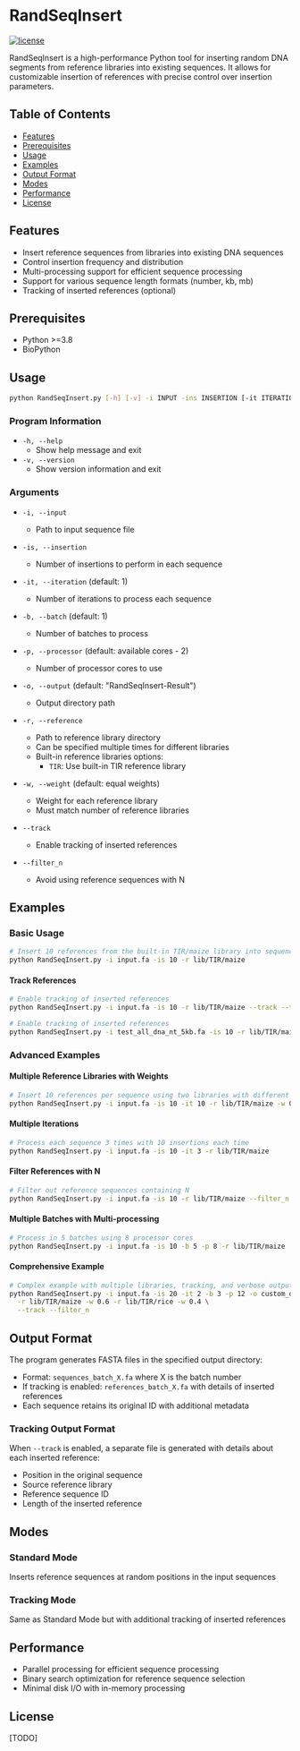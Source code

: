 # RandSeqInsert

[![license](https://img.shields.io/github/license/lutianyu2001/RandSeqInsert.svg)](https://github.com/lutianyu2001/RandSeqInsert/blob/master/LICENSE)

RandSeqInsert is a high-performance Python tool for inserting random DNA segments from reference libraries into existing sequences. It allows for customizable insertion of references with precise control over insertion parameters.

## Table of Contents

- [Features](#features)
- [Prerequisites](#prerequisites)
- [Usage](#usage)
- [Examples](#examples)
- [Output Format](#output-format)
- [Modes](#modes)
- [Performance](#performance)
- [License](#license)

## Features

- Insert reference sequences from libraries into existing DNA sequences
- Control insertion frequency and distribution
- Multi-processing support for efficient sequence processing
- Support for various sequence length formats (number, kb, mb)
- Tracking of inserted references (optional)

## Prerequisites
- Python >=3.8
- BioPython

## Usage

```bash
python RandSeqInsert.py [-h] [-v] -i INPUT -ins INSERTION [-it ITERATION] [-b BATCH] [-p PROCESSOR] [-o OUTPUT] [-r REFERENCE] [-w WEIGHT] [--track] [--filter_n] [--verbose]
```

### Program Information

- `-h, --help`
    - Show help message and exit
- `-v, --version`
    - Show version information and exit

### Arguments

- `-i, --input`
    - Path to input sequence file
- `-is, --insertion`
    - Number of insertions to perform in each sequence

- `-it, --iteration` (default: 1)
    - Number of iterations to process each sequence

- `-b, --batch` (default: 1)
    - Number of batches to process

- `-p, --processor` (default: available cores - 2)
    - Number of processor cores to use

- `-o, --output` (default: "RandSeqInsert-Result")
    - Output directory path

- `-r, --reference`
    - Path to reference library directory
    - Can be specified multiple times for different libraries
    - Built-in reference libraries options:
        - `TIR`: Use built-in TIR reference library

- `-w, --weight` (default: equal weights)
    - Weight for each reference library
    - Must match number of reference libraries

- `--track`
    - Enable tracking of inserted references

- `--filter_n`
    - Avoid using reference sequences with N

## Examples

### Basic Usage

```sh
# Insert 10 references from the built-in TIR/maize library into sequences in input.fa
python RandSeqInsert.py -i input.fa -is 10 -r lib/TIR/maize
```

#### Track References

```sh
# Enable tracking of inserted references
python RandSeqInsert.py -i input.fa -is 10 -r lib/TIR/maize --track --tsd 3
```

```sh
# Enable tracking of inserted references
python RandSeqInsert.py -i test_all_dna_nt_5kb.fa -is 10 -r lib/TIR/maize --track --tsd 3
```

### Advanced Examples

#### Multiple Reference Libraries with Weights

```sh
# Insert 10 references per sequence using two libraries with different weights
python RandSeqInsert.py -i input.fa -is 10 -it 10 -r lib/TIR/maize -w 0.8 -r lib/TIR/rice -w 0.2 --track
```

#### Multiple Iterations

```sh
# Process each sequence 3 times with 10 insertions each time
python RandSeqInsert.py -i input.fa -is 10 -it 3 -r lib/TIR/maize
```

#### Filter References with N

```sh
# Filter out reference sequences containing N
python RandSeqInsert.py -i input.fa -is 10 -r lib/TIR/maize --filter_n
```

#### Multiple Batches with Multi-processing

```sh
# Process in 5 batches using 8 processor cores
python RandSeqInsert.py -i input.fa -is 10 -b 5 -p 8 -r lib/TIR/maize
```

#### Comprehensive Example

```sh
# Complex example with multiple libraries, tracking, and verbose output
python RandSeqInsert.py -i input.fa -is 20 -it 2 -b 3 -p 12 -o custom_output \
  -r lib/TIR/maize -w 0.6 -r lib/TIR/rice -w 0.4 \
  --track --filter_n
```

## Output Format

The program generates FASTA files in the specified output directory:
- Format: `sequences_batch_X.fa` where X is the batch number
- If tracking is enabled: `references_batch_X.fa` with details of inserted references
- Each sequence retains its original ID with additional metadata

### Tracking Output Format

When `--track` is enabled, a separate file is generated with details about each inserted reference:
- Position in the original sequence
- Source reference library
- Reference sequence ID
- Length of the inserted reference

## Modes

### Standard Mode

Inserts reference sequences at random positions in the input sequences

### Tracking Mode

Same as Standard Mode but with additional tracking of inserted references

## Performance

- Parallel processing for efficient sequence processing
- Binary search optimization for reference sequence selection
- Minimal disk I/O with in-memory processing

## License

[TODO]
